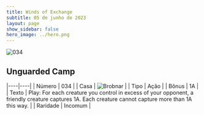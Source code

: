 ```yaml
---
title: Winds of Exchange
subtitle: 05 de junho de 2023
layout: page
show_sidebar: false
hero_image: ../hero.png
---
```


![034](https://mastervault-storage-prod.s3.amazonaws.com/media/card_front/en/600_034_7082447bd8fa_en.png)


## Unguarded Camp

|----|----|
| Número | 034 |
| Casa | ![Brobnar](https://archonarcana.com/images/thumb/e/e0/Brobnar.png/22px-Brobnar.png "Brobnar") |
| Tipo | Ação |
| Bônus | 1A |
| Texto | Play: For each creature you control in excess of your opponent, a friendly creature captures 1A. Each creature cannot capture more than 1A this way. |
| Raridade | Incomum |
